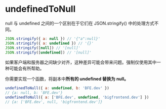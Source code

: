 # undefinedToNull

null 与 undefined 之间的一个区别在于它们在 JSON.stringify() 中的处理方式不同。

```js
JSON.stringify({ a: null }) // '{"a":null}'
JSON.stringify({ a: undefined }) // '{}'
JSON.stringify([null]) // '[null]'
JSON.stringify([undefined]) // '[null]'
```

如果客户端和服务器之间缺少对齐，这种差异可能会带来问题。强制仅使用其中一种可能会有所帮助。

你需要实现一个函数，将副本中**所有的 undefined 替换为 null。**

```js
undefinedToNull({ a: undefined, b: 'BFE.dev' })
// {a: null, b: 'BFE.dev'}
undefinedToNull({ a: ['BFE.dev', undefined, 'bigfrontend.dev'] })
// {a: ['BFE.dev', null, 'bigfrontend.dev']}
```
